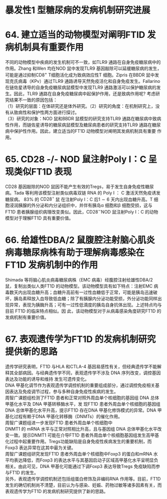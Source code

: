 # 暴发性1 型糖尿病的发病机制研究进展  
# 64. 建立适当的动物模型对阐明FTlD 发病机制具有重要作用  
不同的动物模型中疾病的发生机制可不一致，如TLR9 通路在自身免疫糖尿病中的作用。Zhang 和Wen 均在NOD 鼠中发现TLR9 基因敲除可以延缓糖尿病的发生，可能是通过抑制${\mathrm{CD}}8^{+}$ T细胞活化成为致病效应性T 细胞。Zipris 在BBDR 鼠中发现克氏病毒（KPv）通过TLR9 通路诱导天然免疫活化和自身免疫发生。Fallarino 在链佐星诱导的自身免疫糖尿病鼠模型中发现TLR9 通路激活可以保护糖尿病的发生。因此，TLR9 通路在自身免疫糖尿病中起保护作用，还是致病作用呢? 考虑研究结果不一致的原因包括：  
（1）研究的层面：在体研究还是体外研究。（2）研究的角度：在机制研究上，没有从致病性和保护性两方面进行探讨。  
（3）研究的对象：NOD 鼠和BBDR 鼠模型的研究支持TLR9 通路在糖尿病中致病性作用，而链佐星诱导的糖尿病鼠模型及糖尿病患者的研究支持TLR9 通路在糖尿病中保护性作用。因此，建立适当的FT1D 动物模型对阐明其发病机制具有重要 作用。  
# 65. CD28 -/- NOD 鼠注射Poly I：C 呈现类似FT1D 表现  
CD28 基因敲除的NOD 鼠因不能产生有效的Tregs，易于发生自身免疫性糖尿病。Tada 等利用该模型注射类似病毒双链  RNA  的 Poly I ： C  激活天然免疫诱发糖尿病。 $83\%$  的 $\mathrm{CD28^{\circ}}$ 鼠 在注射Poly I：C 后$1\sim6$ 天内出现血糖升高。T 细胞浸润胰腺的外分泌和内分泌组织中，并伴有胰岛$\upalpha$ 细胞和$\upbeta$ 细胞受损，这与FT1D 患者胰腺组织病理改变类似。因此，$\mathrm{CD}28^{\sim}\mathrm{NOD}$ 鼠注射Poly I：C 的动物模型对于理解FT1D 具有重要价值。  
# 66. 给雄性DBA/2 鼠腹腔注射脑心肌炎病毒糖尿病株有助于理解病毒感染在FT1D 发病机制中的作用  
Shimada 等将脑心肌炎病毒糖尿病株（EMC 病毒）经腹腔注射给雄性DBA/2 鼠，复制出类似人类FT1D 的动物模型。该动物模型具有如下特点：注射EMC 病毒数天内出现血糖升高；血糖升高前有一过性血糖低于正常，可能是胰岛迅速破坏，胰岛素释放入血导致低血糖；除了有胰腺内分泌功能受损，外分泌功能同样出现异常，表现为胰酶升高；可有一过性低滴度的胰岛自身抗体出现。上述特点均与目前 FT1D  的临床特点相似。因 此，该动物模型对于从病毒感染角度研究FT1D 的发病机制有重要价值。  
# 67. 表观遗传学为FT1D 的发病机制研究提供新的思路  
遗传学研究表明，FT1D 与HLA 和CTLA-4 基因易感性有关，但经典遗传学不能解释其全部病因。与经典遗传学不同，表观遗传学不涉及 DNA  序列改变，调控基因表达及功能的诱导和维持 发生可遗传变化。  
DNA 甲基化调节作为表观遗传学调控机制的重要组成部分，通过调控免疫相关基因表达及免疫调节过程，参与多种自身免疫性疾病的发生。  
周智广课题组检测了FT1D 患者和正常对照外周血单个核细胞的基因组 DNA  总体甲基化水平及 DNA  甲基转移酶水平，发 现FT1D 患者外周血单个核细胞的基因组DNA 总体甲基化水平升高，提示FT1D 存在DNA 甲基化修饰模式的异常。DNA 甲基化过程有赖于DNA 甲基化转移酶（DNMTs）的催化作用。  
周智广课题组进一步发现FT1D 患者外周血单个核细胞中  
DNMT1  的 mRNA  水平与正常对照相比升高，且与基因组 DNA 总体甲基化水平改变一致。提示DNMT1 可能在介导FT1D 患者外周血单个核细胞基因组发生高甲基化过程中起重要作用。Tregs功能缺陷是自身免疫性疾病发生的重要机制，而Foxp3 表达异常在这其中最为关键。  
周智广课题组研究发现FT1D 患者外周血单个核细胞中Foxp3 的蛋白和mRNA 水平均表达降低，而Foxp3 的表达水平与其基因启动子区域高甲基化水平呈明显负相关。由此可见，DNA 甲基化可能通过下调Foxp3 表达导致Tregs 免疫缺陷而参与FT1D 的发生。  
另外，表观遗传学调控机制还包括组蛋白修饰及非编码RNA 作用等。目前，FT1D 发生的确切机制尚不清楚，目前认为与感染、妊娠、药物过敏等诸多因素有关，而表观遗传学为FT1D 的发病机制研究提供了新的思路。  
